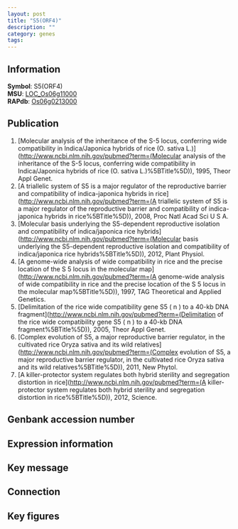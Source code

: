 ```yaml
---
layout: post
title: "S5(ORF4)"
description: ""
category: genes
tags: 
---
```


## Information
__Symbol__: S5(ORF4)  
__MSU__: [LOC_Os06g11000](http://rice.plantbiology.msu.edu/cgi-bin/ORF_infopage.cgi?orf=LOC_Os06g11000)  
__RAPdb__: [Os06g0213000](http://rapdb.dna.affrc.go.jp/viewer/gbrowse_details/irgsp1?name=Os06g0213000)  

## Publication
1. [Molecular analysis of the inheritance of the S-5 locus, conferring wide compatibility in Indica/Japonica hybrids of rice (O. sativa L.)](http://www.ncbi.nlm.nih.gov/pubmed?term=(Molecular analysis of the inheritance of the S-5 locus, conferring wide compatibility in Indica/Japonica hybrids of rice (O. sativa L.)%5BTitle%5D)), 1995, Theor Appl Genet.
2. [A triallelic system of S5 is a major regulator of the reproductive barrier and compatibility of indica-japonica hybrids in rice](http://www.ncbi.nlm.nih.gov/pubmed?term=(A triallelic system of S5 is a major regulator of the reproductive barrier and compatibility of indica-japonica hybrids in rice%5BTitle%5D)), 2008, Proc Natl Acad Sci U S A.
3. [Molecular basis underlying the S5-dependent reproductive isolation and compatibility of indica/japonica rice hybrids](http://www.ncbi.nlm.nih.gov/pubmed?term=(Molecular basis underlying the S5-dependent reproductive isolation and compatibility of indica/japonica rice hybrids%5BTitle%5D)), 2012, Plant Physiol.
4. [A genome-wide analysis of wide compatibility in rice and the precise location of the S 5 locus in the molecular map](http://www.ncbi.nlm.nih.gov/pubmed?term=(A genome-wide analysis of wide compatibility in rice and the precise location of the S 5 locus in the molecular map%5BTitle%5D)), 1997, TAG Theoretical and Applied Genetics.
5. [Delimitation of the rice wide compatibility gene S5 ( n ) to a 40-kb DNA fragment](http://www.ncbi.nlm.nih.gov/pubmed?term=(Delimitation of the rice wide compatibility gene S5 ( n ) to a 40-kb DNA fragment%5BTitle%5D)), 2005, Theor Appl Genet.
6. [Complex evolution of S5, a major reproductive barrier regulator, in the cultivated rice Oryza sativa and its wild relatives](http://www.ncbi.nlm.nih.gov/pubmed?term=(Complex evolution of S5, a major reproductive barrier regulator, in the cultivated rice Oryza sativa and its wild relatives%5BTitle%5D)), 2011, New Phytol.
7. [A killer-protector system regulates both hybrid sterility and segregation distortion in rice](http://www.ncbi.nlm.nih.gov/pubmed?term=(A killer-protector system regulates both hybrid sterility and segregation distortion in rice%5BTitle%5D)), 2012, Science.

## Genbank accession number

## Expression information

## Key message

## Connection

## Key figures


